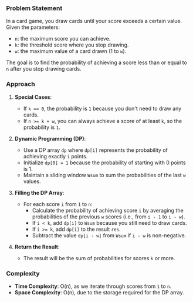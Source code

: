 ### Problem Statement
In a card game, you draw cards until your score exceeds a certain value. Given the parameters:
- `n`: the maximum score you can achieve.
- `k`: the threshold score where you stop drawing.
- `w`: the maximum value of a card drawn (1 to `w`).

The goal is to find the probability of achieving a score less than or equal to `n` after you stop drawing cards.

### Approach
1. **Special Cases**:
   - If `k == 0`, the probability is `1` because you don't need to draw any cards.
   - If `n >= k + w`, you can always achieve a score of at least `k`, so the probability is `1`.

2. **Dynamic Programming (DP)**:
   - Use a DP array `dp` where `dp[i]` represents the probability of achieving exactly `i` points.
   - Initialize `dp[0] = 1` because the probability of starting with 0 points is 1.
   - Maintain a sliding window `Wsum` to sum the probabilities of the last `w` values.
   
3. **Filling the DP Array**:
   - For each score `i` from `1` to `n`:
     - Calculate the probability of achieving score `i` by averaging the probabilities of the previous `w` scores (i.e., from `i - 1` to `i - w`).
     - If `i < k`, add `dp[i]` to `Wsum` because you still need to draw cards.
     - If `i >= k`, add `dp[i]` to the result `res`.
     - Subtract the value `dp[i - w]` from `Wsum` if `i - w` is non-negative.

4. **Return the Result**:
   - The result will be the sum of probabilities for scores `k` or more.

### Complexity
- **Time Complexity**: O(n), as we iterate through scores from `1` to `n`.
- **Space Complexity**: O(n), due to the storage required for the DP array.

